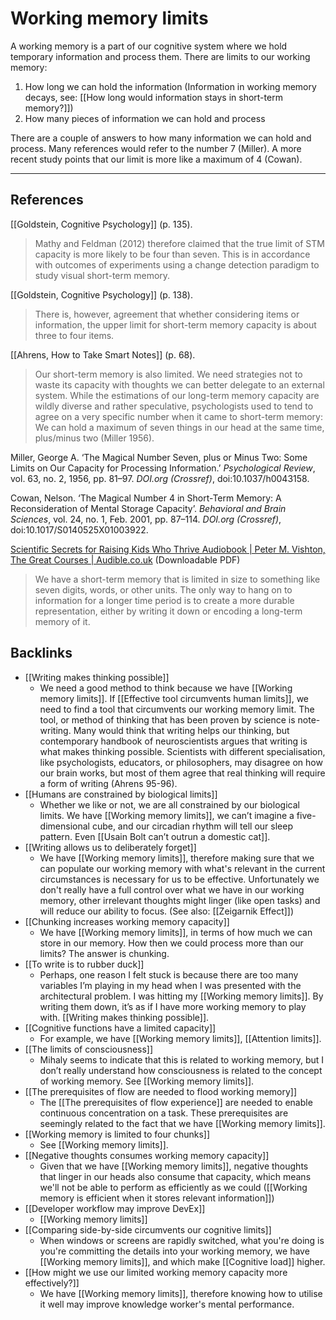 # Working memory limits
A working memory is a part of our cognitive system where we hold temporary information and process them. There are limits to our working memory:
1. How long we can hold the information (Information in working memory decays, see: [[How long would information stays in short-term memory?]])
2. How many pieces of information we can hold and process

There are a couple of answers to how many information we can hold and process. Many references would refer to the number 7 (Miller). A more recent study points that our limit is more like a maximum of 4 (Cowan).

- - -
## References
[[Goldstein, Cognitive Psychology]] (p. 135).
> Mathy and Feldman (2012) therefore claimed that the true limit of STM capacity is more likely to be four than seven. This is in accordance with outcomes of experiments using a change detection paradigm to study visual short-term memory.

[[Goldstein, Cognitive Psychology]]  (p. 138).
> There is, however, agreement that whether considering items or information, the upper limit for short-term memory capacity is about three to four items.

[[Ahrens, How to Take Smart Notes]] (p. 68).
> Our short-term memory is also limited. We need strategies not to waste its capacity with thoughts we can better delegate to an external system. While the estimations of our long-term memory capacity are wildly diverse and rather speculative, psychologists used to tend to agree on a very specific number when it came to short-term memory: We can hold a maximum of seven things in our head at the same time, plus/minus two (Miller 1956).

Miller, George A. ‘The Magical Number Seven, plus or Minus Two: Some Limits on Our Capacity for Processing Information.’ *Psychological Review*, vol. 63, no. 2, 1956, pp. 81–97. *DOI.org (Crossref)*, doi:10.1037/h0043158.

Cowan, Nelson. ‘The Magical Number 4 in Short-Term Memory: A Reconsideration of Mental Storage Capacity’. *Behavioral and Brain Sciences*, vol. 24, no. 1, Feb. 2001, pp. 87–114. *DOI.org (Crossref)*, doi:10.1017/S0140525X01003922.

[Scientific Secrets for Raising Kids Who Thrive Audiobook | Peter M. Vishton, The Great Courses | Audible.co.uk](https://www.audible.co.uk/pd/Scientific-Secrets-for-Raising-Kids-Who-Thrive-Audiobook/B00IB12F0S)  (Downloadable PDF)
> We have a short-term memory that is limited in size to something like seven digits, words, or other units. The only way to hang on to information for a longer time period is to create a more durable representation, either by writing it down or encoding a long-term memory of it. 

## Backlinks
* [[Writing makes thinking possible]]
	* We need a good method to think because we have [[Working memory limits]]. If [[Effective tool circumvents human limits]], we need to find a tool that circumvents our working memory limit. The tool, or method of thinking that has been proven by science is note-writing. Many would think that writing helps our thinking, but contemporary handbook of neuroscientists argues that writing is what makes thinking possible. Scientists with different specialisation, like psychologists, educators, or philosophers, may disagree on how our brain works, but most of them agree that real thinking will require a form of writing (Ahrens 95-96).
* [[Humans are constrained by biological limits]]
	* Whether we like or not, we are all constrained by our biological limits. We have [[Working memory limits]], we can’t imagine a five-dimensional cube, and our circadian rhythm will tell our sleep pattern. Even [[Usain Bolt can’t outrun a domestic cat]].
* [[Writing allows us to deliberately forget]]
	* We have [[Working memory limits]], therefore making sure that we can populate our working memory with what's relevant in the current circumstances is necessary for us to be effective. Unfortunately we don't really have a full control over what we have in our working memory, other irrelevant thoughts might linger (like open tasks) and will reduce our ability to focus. (See also: [[Zeigarnik Effect]])
* [[Chunking increases working memory capacity]]
	* We have [[Working memory limits]], in terms of how much we can store in our memory. How then we could process more than our limits? The answer is chunking.
* [[To write is to rubber duck]]
	* Perhaps, one reason I felt stuck is because there are too many variables I’m playing in my head when I was presented with the architectural problem. I was hitting my [[Working memory limits]]. By writing them down, it’s as if I have more working memory to play with. [[Writing makes thinking possible]].
* [[Cognitive functions have a limited capacity]]
	* For example, we have [[Working memory limits]], [[Attention limits]].
* [[The limits of consciousness]]
	* Mihaly seems to indicate that this is related to working memory, but I don’t really understand how consciousness is related to the concept of working memory. See [[Working memory limits]].
* [[The prerequisites of flow are needed to flood working memory]]
	* The [[The prerequisites of flow experience]] are needed to enable continuous concentration on a task. These prerequisites are seemingly related to the fact that we have [[Working memory limits]].
* [[Working memory is limited to four chunks]]
	* See [[Working memory limits]].
* [[Negative thoughts consumes working memory capacity]]
	* Given that we have [[Working memory limits]], negative thoughts that linger in our heads also consume that capacity, which means we'll not be able to perform as efficiently as we could ([[Working memory is efficient when it stores relevant information]])
* [[Developer workflow may improve DevEx]]
	* [[Working memory limits]]
* [[Comparing side-by-side circumvents our cognitive limits]]
	* When windows or screens are rapidly switched, what you're doing is you're committing the details into your working memory, we have [[Working memory limits]], and which make [[Cognitive load]] higher.
* [[How might we use our limited working memory capacity more effectively?]]
	* We have [[Working memory limits]], therefore knowing how to utilise it well may improve knowledge worker's mental performance.

<!-- #evergreen #cognitive -->

<!-- {BearID:012B08CE-0D13-4310-8958-7AA2CAD0566C-57831-00010CFF28C87C77} -->
